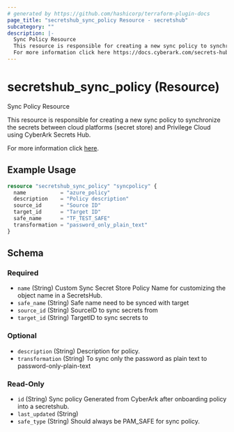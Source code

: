 ```yaml
---
# generated by https://github.com/hashicorp/terraform-plugin-docs
page_title: "secretshub_sync_policy Resource - secretshub"
subcategory: ""
description: |-
  Sync Policy Resource
  This resource is responsible for creating a new sync policy to synchronize the secrets between cloud platforms (secret store) and Privilege Cloud using CyberArk Secrets Hub.
  For more information click here https://docs.cyberark.com/secrets-hub-privilege-cloud/Latest/en/Content/Developer/sh-policy-api-tutorial.htm?tocpath=Developer%7CTutorials%7C_____4.
---
```


# secretshub_sync_policy (Resource)

Sync Policy Resource

This resource is responsible for creating a new sync policy to synchronize the secrets between cloud platforms (secret store) and Privilege Cloud using CyberArk Secrets Hub.

For more information click [here](https://docs.cyberark.com/secrets-hub-privilege-cloud/Latest/en/Content/Developer/sh-policy-api-tutorial.htm?tocpath=Developer%7CTutorials%7C_____4).

## Example Usage

```terraform
resource "secretshub_sync_policy" "syncpolicy" {
  name           = "azure_policy"
  description    = "Policy description"
  source_id      = "Source ID"
  target_id      = "Target ID"
  safe_name      = "TF_TEST_SAFE"
  transformation = "password_only_plain_text"
}
```

<!-- schema generated by tfplugindocs -->
## Schema

### Required

- `name` (String) Custom Sync Secret Store Policy Name for customizing the object name in a SecretsHub.
- `safe_name` (String) Safe name need to be synced with target
- `source_id` (String) SourceID to sync secrets from
- `target_id` (String) TargetID to sync secrets to

### Optional

- `description` (String) Description for policy.
- `transformation` (String) To sync only the password as plain text to password-only-plain-text

### Read-Only

- `id` (String) Sync policy Generated from CyberArk after onboarding policy into a secretshub.
- `last_updated` (String)
- `safe_type` (String) Should always be PAM_SAFE for sync policy.
